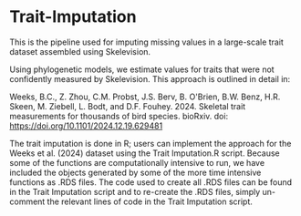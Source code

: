 # Trait-Imputation
This is the pipeline used for imputing missing values in a large-scale trait dataset assembled using Skelevision.

Using phylogenetic models, we estimate values for traits that were not confidently measured by Skelevision. This approach is outlined in detail in:

Weeks, B.C., Z. Zhou, C.M. Probst, J.S. Berv, B. O'Brien, B.W. Benz, H.R. Skeen, M. Ziebell, L. Bodt, and D.F. Fouhey. 2024. Skeletal trait measurements for thousands of bird species. bioRxiv. doi: https://doi.org/10.1101/2024.12.19.629481

The trait imputation is done in R; users can implement the approach for the Weeks et al. (2024) dataset using the Trait Imputation.R script.  Because some of the functions are computationally intensive to run, we have included the objects generated by some of the more time intensive functions as .RDS files. The code used to create all .RDS files can be found in the Trait Imputation script and to re-create the .RDS files, simply un-comment the relevant lines of code in the Trait Imputation script. 
